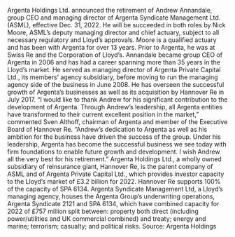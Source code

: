 Argenta Holdings Ltd. announced the retirement of Andrew Annandale, group CEO and managing director of Argenta Syndicate Management Ltd. (ASML), effective Dec. 31, 2022.
He will be succeeded in both roles by Nick Moore, ASML’s deputy managing director and chief actuary, subject to all necessary regulatory and Lloyd’s approvals. Moore is a qualified actuary and has been with Argenta for over 13 years. Prior to Argenta, he was at Swiss Re and the Corporation of Lloyd’s.
Annandale became group CEO of Argenta in 2006 and has had a career spanning more than 35 years in the Lloyd’s market. He served as managing director of Argenta Private Capital Ltd., its members’ agency subsidiary, before moving to run the managing agency side of the business in June 2008. He has overseen the successful growth of Argenta’s businesses as well as its acquisition by Hannover Re in July 2017.
“I would like to thank Andrew for his significant contribution to the development of Argenta. Through Andrew’s leadership, all Argenta entities have transformed to their current excellent position in the market,” commented Sven Althoff, chairman of Argenta and member of the Executive Board of Hannover Re.
“Andrew’s dedication to Argenta as well as his ambition for the business have driven the success of the group. Under his leadership, Argenta has become the successful business we see today with firm foundations to enable future growth and development. I wish Andrew all the very best for his retirement.”
Argenta Holdings Ltd., a wholly owned subsidiary of reinsurance giant, Hannover Re, is the parent company of ASML and of Argenta Private Capital Ltd., which provides investor capacity to the Lloyd’s market of £3.2 billion for 2022. Hannover Re supports 100% of the capacity of SPA 6134.
Argenta Syndicate Management Ltd, a Lloyd’s managing agency, houses the Argenta Group’s underwriting operations, Argenta Syndicate 2121 and SPA 6134, which have combined capacity for 2022 of £757 million split between: property both direct (including power/utilities and UK commercial combined) and treaty; energy and marine; terrorism; casualty; and political risks.
Source: Argenta Holdings